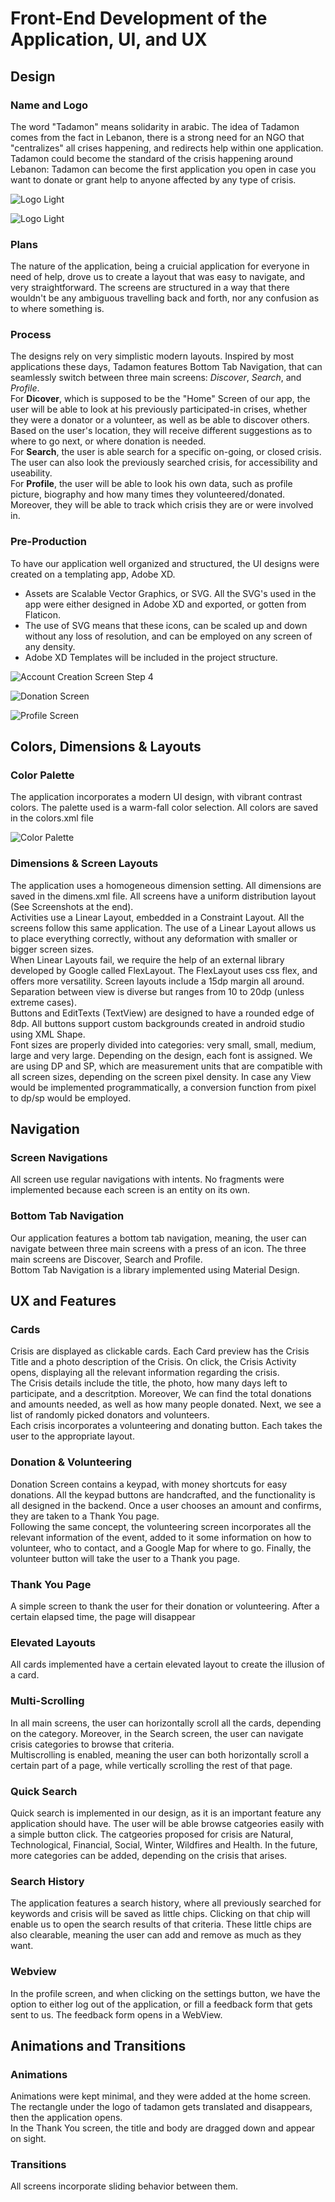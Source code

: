 # Front-End Development of the Application, UI, and UX

## Design

### Name and Logo

The word "Tadamon" means solidarity in arabic. The idea of Tadamon comes from the fact in Lebanon, there is a strong need for an NGO that "centralizes" all crises happening, and redirects help within one application. Tadamon could become the standard of the crisis happening around Lebanon: Tadamon can become the first application you open in case you want to donate or grant help to anyone affected by any type of crisis.

![Logo Light](./media/logo_light.png)

![Logo Light](./media/logo_dark.png)

### Plans

The nature of the application, being a cruicial application for everyone in need of help, drove us to create a layout that was easy to navigate, and very straightforward. The screens are structured in a way that there wouldn't be any ambiguous travelling back and forth, nor any confusion as to where something is.

### Process

The designs rely on very simplistic modern layouts. Inspired by most applications these days, Tadamon features Bottom Tab Navigation, that can seamlessly switch between three main screens: _Discover_, _Search_, and _Profile_.  
For **Dicover**, which is supposed to be the "Home" Screen of our app, the user will be able to look at his previously participated-in crises, whether they were a donator or a volunteer, as well as be able to discover others. Based on the user's location, they will receive different suggestions as to where to go next, or where donation is needed.  
For **Search**, the user is able search for a specific on-going, or closed crisis. The user can also look the previously searched crisis, for accessibility and useability.  
For **Profile**, the user will be able to look his own data, such as profile picture, biography and how many times they volunteered/donated. Moreover, they will be able to track which crisis they are or were involved in.

### Pre-Production

To have our application well organized and structured, the UI designs were created on a templating app, Adobe XD.

- Assets are Scalable Vector Graphics, or SVG. All the SVG's used in the app were either designed in Adobe XD and exported, or gotten from Flaticon.
- The use of SVG means that these icons, can be scaled up and down without any loss of resolution, and can be employed on any screen of any density.
- Adobe XD Templates will be included in the project structure.

![Account Creation Screen Step 4](./media/AccountCreationScreen4.jpg)

![Donation Screen](./media/DonationScreen.jpg)

![Profile Screen](./media/ProfileScreen.jpg)

## Colors, Dimensions & Layouts

### Color Palette

The application incorporates a modern UI design, with vibrant contrast colors. The palette used is a warm-fall color selection. All colors are saved in the colors.xml file

![Color Palette](./media/ColorPalette.png)

### Dimensions & Screen Layouts

The application uses a homogeneous dimension setting. All dimensions are saved in the dimens.xml file.
All screens have a uniform distribution layout (See Screenshots at the end).  
Activities use a Linear Layout, embedded in a Constraint Layout. All the screens follow this same application. The use of a Linear Layout allows us to place everything correctly, without any deformation with smaller or bigger screen sizes.  
When Linear Layouts fail, we require the help of an external library developed by Google called FlexLayout. The FlexLayout uses css flex, and offers more versatility.
Screen layouts include a 15dp margin all around. Separation between view is diverse but ranges from 10 to 20dp (unless extreme cases).  
Buttons and EditTexts (TextView) are designed to have a rounded edge of 8dp. All buttons support custom backgrounds created in android studio using XML Shape.  
Font sizes are properly divided into categories: very small, small, medium, large and very large. Depending on the design, each font is assigned.
We are using DP and SP, which are measurement units that are compatible with all screen sizes, depending on the screen pixel density. In case any View would be implemented programmatically, a conversion function from pixel to dp/sp would be employed.

## Navigation

### Screen Navigations

All screen use regular navigations with intents. No fragments were implemented because each screen is an entity on its own.

### Bottom Tab Navigation

Our application features a bottom tab navigation, meaning, the user can navigate between three main screens with a press of an icon. The three main screens are Discover, Search and Profile.  
Bottom Tab Navigation is a library implemented using Material Design.

## UX and Features

### Cards

Crisis are displayed as clickable cards. Each Card preview has the Crisis Title and a photo description of the Crisis. On click, the Crisis Activity opens, displaying all the relevant information regarding the crisis.  
The Crisis details include the title, the photo, how many days left to participate, and a descritption. Moreover, We can find the total donations and amounts needed, as well as how many people donated. Next, we see a list of randomly picked donators and volunteers.  
Each crisis incorporates a volunteering and donating button. Each takes the user to the appropriate layout.

### Donation & Volunteering

Donation Screen contains a keypad, with money shortcuts for easy donations. All the keypad buttons are handcrafted, and the functionality is all designed in the backend. Once a user chooses an amount and confirms, they are taken to a Thank You page.  
Following the same concept, the volunteering screen incorporates all the relevant information of the event, added to it some information on how to volunteer, who to contact, and a Google Map for where to go. Finally, the volunteer button will take the user to a Thank you page.

### Thank You Page

A simple screen to thank the user for their donation or volunteering. After a certain elapsed time, the page will disappear

### Elevated Layouts

All cards implemented have a certain elevated layout to create the illusion of a card.

### Multi-Scrolling

In all main screens, the user can horizontally scroll all the cards, depending on the category. Moreover, in the Search screen, the user can navigate crisis categories to browse that criteria.  
Multiscrolling is enabled, meaning the user can both horizontally scroll a certain part of a page, while vertically scrolling the rest of that page.

### Quick Search

Quick search is implemented in our design, as it is an important feature any application should have. The user will be able browse catgeories easily with a simple button click. The catgeories proposed for crisis are Natural, Technological, Financial, Social, Winter, Wildfires and Health. In the future, more categories can be added, depending on the crisis that arises.

### Search History

The application features a search history, where all previously searched for keywords and crisis will be saved as little chips. Clicking on that chip will enable us to open the search results of that criteria. These little chips are also clearable, meaning the user can add and remove as much as they want.

### Webview

In the profile screen, and when clicking on the settings button, we have the option to either log out of the application, or fill a feedback form that gets sent to us. The feedback form opens in a WebView.

## Animations and Transitions

### Animations

Animations were kept minimal, and they were added at the home screen. The rectangle under the logo of tadamon gets translated and disappears, then the application opens.  
In the Thank You screen, the title and body are dragged down and appear on sight.

### Transitions

All screens incorporate sliding behavior between them.
